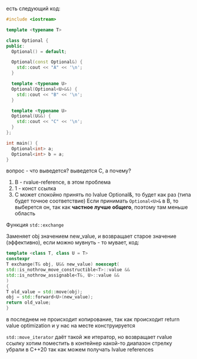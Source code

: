 есть следующий код:

```cpp
#include <iostream>

template <typename T>

class Optional {
public:
  Optional() = default;

  Optional(const Optional&) {
    std::cout << "A" << '\n';
  }

  template <typename U>
  Optional(Optional<U>&&) {
    std::cout << "B" << '\n';
  }

  template <typename U>
  Optional(U&&) {
    std::cout << "C" << '\n';
  }
};

int main() {
  Optional<int> a;
  Optional<int> b = a;
}
```
вопрос - что выведется?
выведется C, а почему?
1) B - rvalue-reference, в этом проблема
2) 1 - конст ссылка
3) C может спокойно принять по lvalue Optional&, то будет как раз (типа будет точное соответствие)
Если принимать `Optional<U>&` в B, то выберется он, так как **частное лучше общего**, поэтому там меньше область

Функция `std::exchange`

Заменяет obj значением new_value, и возвращает старое значение (эффективно), если можно мувнуть - то мувает, код:

```cpp
template <class T, class U = T>
constexpr
T exchange(T& obj, U&& new_value) noexcept(
std::is_nothrow_move_constructible<T>::value &&
std::is_nothrow_assignable<T&, U>::value &&
)
{
T old_value = std::move(obj);
obj = std::forward<U>(new_value);
return old_value;
}
```
в последнем не происходит копирование, так как происходит return value optimization и у нас на месте конструируется

`std::move_iterator`
даёт такой же итератор, но возвращает rvalue ссылку
хотим поместить в контейнер какой-то диапазон
стрелку убрали в C++20 так как можем получать lvalue references
